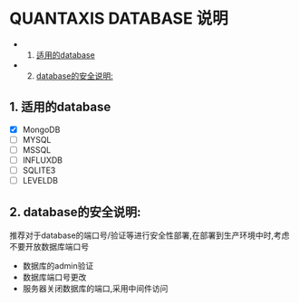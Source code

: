 # QUANTAXIS DATABASE 说明

<!-- vscode-markdown-toc -->
* 1. [适用的database](#database)
* 2. [database的安全说明:](#database:)

<!-- vscode-markdown-toc-config
	numbering=true
	autoSave=true
	/vscode-markdown-toc-config -->
<!-- /vscode-markdown-toc -->

##  1. <a name='database'></a>适用的database

- [x] MongoDB
- [ ] MYSQL
- [ ] MSSQL
- [ ] INFLUXDB
- [ ] SQLITE3
- [ ] LEVELDB

##  2. <a name='database:'></a>database的安全说明:

推荐对于database的端口号/验证等进行安全性部署,在部署到生产环境中时,考虑不要开放数据库端口号

- 数据库的admin验证
- 数据库端口号更改
- 服务器关闭数据库的端口,采用中间件访问

